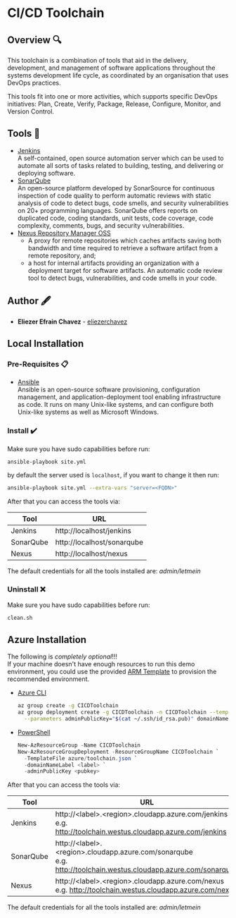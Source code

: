 # CI/CD Toolchain

## Overview 🔍

This toolchain is a combination of tools that aid in the delivery, development, and management of software applications throughout the systems development life cycle, as coordinated by an organisation that uses DevOps practices.

This tools fit into one or more activities, which supports specific DevOps initiatives: Plan, Create, Verify, Package, Release, Configure, Monitor, and Version Control.

## Tools 🧰

* [Jenkins](https://www.jenkins.io/doc/) <br />
  A self-contained, open source automation server which can be used to automate all sorts of tasks related to building, testing, and delivering or deploying software.
* [SonarQube](https://docs.sonarqube.org/8.6/) <br />
  An open-source platform developed by SonarSource for continuous inspection of code quality to perform automatic reviews with static analysis of code to detect bugs, code smells, and security vulnerabilities on 20+ programming languages. SonarQube offers reports on duplicated code, coding standards, unit tests, code coverage, code complexity, comments, bugs, and security vulnerabilities.
* [Nexus Repository Manager OSS](https://help.sonatype.com/repomanager3)
  * A proxy for remote repositories which caches artifacts saving both bandwidth and time required to retrieve a software artifact from a remote repository, and;
  * a host for internal artifacts providing an organization with a deployment target for software artifacts. An automatic code review tool to detect bugs, vulnerabilities, and code smells in your code.

## Author 🖋️
* **Eliezer Efrain Chavez** -  [eliezerchavez](https://www.linkedin.com/in/eliezerchavez)

## Local Installation
### Pre-Requisites 📋

* [Ansible](https://docs.ansible.com/ansible/latest/installation_guide/intro_installation.html) <br />
  Ansible is an open-source software provisioning, configuration management, and application-deployment tool enabling infrastructure as code. It runs on many Unix-like systems, and can configure both Unix-like systems as well as Microsoft Windows.
### Install ✔️

Make sure you have sudo capabilities before run:
```bash
ansible-playbook site.yml
```
by default the server used is ```localhost```, if you want to change it then run:
```bash
ansible-playbook site.yml --extra-vars "server=<FQDN>"
```

After that you can access the tools via:

Tool | URL
---- | ---
Jenkins | http://localhost/jenkins
SonarQube | http://localhost/sonarqube
Nexus | http://localhost/nexus

The default credentials for all the tools installed are: *admin/letmein*

### Uninstall ❌

Make sure you have sudo capabilities before run:
```bash
clean.sh
```

## Azure Installation
The following is *completely optional*!!!<br />
If your machine doesn't have enough resources to run this demo environment, you could use the provided [ARM Template](https://docs.microsoft.com/en-us/azure/azure-resource-manager/templates/overview) to provision the recommended environment.<br />

* [Azure CLI](https://docs.microsoft.com/en-us/cli/azure/install-azure-cli)
  ```bash
  az group create -g CICDToolchain
  az group deployment create -g CICDToolchain -n CICDToolchain --template-file azure/toolchain.json \
    --parameters adminPublicKey="$(cat ~/.ssh/id_rsa.pub)" domainNameLabel=<label>
  ```
* [PowerShell](https://docs.microsoft.com/en-us/powershell/azure/install-az-ps?view=azps-5.3.0)
  ```powershell
  New-AzResourceGroup -Name CICDToolchain
  New-AzResourceGroupDeployment -ResourceGroupName CICDToolchain `
    -TemplateFile azure/toolchain.json `
    -domainNameLabel <label> `
    -adminPublicKey <pubkey>
  ```

After that you can access the tools via:

Tool | URL
---- | ---
Jenkins | http://\<label>.\<region>.cloudapp.azure.com/jenkins<br />e.g. http://toolchain.westus.cloudapp.azure.com/jenkins
SonarQube | http://\<label>.\<region>.cloudapp.azure.com/sonarqube<br />e.g. http://toolchain.westus.cloudapp.azure.com/sonarqube
Nexus | http://\<label>.\<region>.cloudapp.azure.com/nexus<br />e.g. http://toolchain.westus.cloudapp.azure.com/nexus

The default credentials for all the tools installed are: *admin/letmein*
